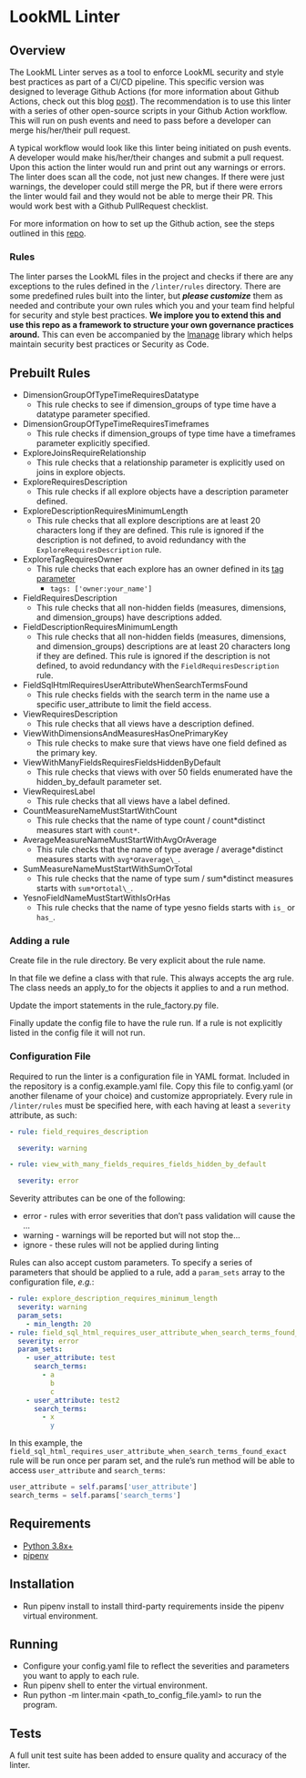 # LookML Linter

## Overview

The LookML Linter serves as a tool to enforce LookML security and style best practices as part of a CI/CD pipeline. This specific version was designed to leverage Github Actions (for more information about Github Actions, check out this blog [post](https://github.blog/2022-02-02-build-ci-cd-pipeline-github-actions-four-steps/)). The recommendation is to use this linter with a series of other open-source scripts in your Github Action workflow. This will run on push events and need to pass before a developer can merge his/her/their pull request.

A typical workflow would look like this linter being initiated on push events. A developer would make his/her/their changes and submit a pull request. Upon this action the linter would run and print out any warnings or errors. The linter does scan all the code, not just new changes. If there were just warnings, the developer could still merge the PR, but if there were errors the linter would fail and they would not be able to merge their PR. This would work best with a Github PullRequest checklist.

For more information on how to set up the Github action, see the steps outlined in this [repo](https://github.com/eric-lyons/github_actions_looker_cicd).

### Rules

The linter parses the LookML files in the project and checks if there are any exceptions to the rules defined in the `/linter/rules` directory. There are some predefined rules built into the linter, but **_please customize_** them as needed and contribute your own rules which you and your team find helpful for security and style best practices. **We implore you to extend this and use this repo as a framework to structure your own governance practices around.** This can even be accompanied by the [lmanage](https://github.com/looker-open-source/lmanage) library which helps maintain security best practices or Security as Code.

## Prebuilt Rules

- DimensionGroupOfTypeTimeRequiresDatatype
  - This rule checks to see if dimension_groups of type time have a datatype parameter specified.
- DimensionGroupOfTypeTimeRequiresTimeframes
  - This rule checks if dimension_groups of type time have a timeframes parameter explicitly specified.
- ExploreJoinsRequireRelationship
  - This rule checks that a relationship parameter is explicitly used on joins in explore objects.
- ExploreRequiresDescription
  - This rule checks if all explore objects have a description parameter defined.
- ExploreDescriptionRequiresMinimumLength
  - This rule checks that all explore descriptions are at least 20 characters long if they are defined. This rule is ignored if the description is not defined, to avoid redundancy with the `ExploreRequiresDescription` rule.
- ExploreTagRequiresOwner
  - This rule checks that each explore has an owner defined in its [tag parameter](https://cloud.google.com/looker/docs/reference/param-explore-tags)
    - `tags: ['owner:your_name']`
- FieldRequiresDescription
  - This rule checks that all non-hidden fields (measures, dimensions, and dimension_groups) have descriptions added.
- FieldDescriptionRequiresMinimumLength
  - This rule checks that all non-hidden fields (measures, dimensions, and dimension_groups) descriptions are at least 20 characters long if they are defined. This rule is ignored if the description is not defined, to avoid redundancy with the `FieldRequiresDescription` rule.
- FieldSqlHtmlRequiresUserAttributeWhenSearchTermsFound
  - This rule checks fields with the search term in the name use a specific user_attribute to limit the field access.
- ViewRequiresDescription
  - This rule checks that all views have a description defined.
- ViewWithDimensionsAndMeasuresHasOnePrimaryKey
  - This rule checks to make sure that views have one field defined as the primary key.
- ViewWithManyFieldsRequiresFieldsHiddenByDefault
  - This rule checks that views with over 50 fields enumerated have the hidden_by_default parameter set.
- ViewRequiresLabel
  - This rule checks that all views have a label defined.
- CountMeasureNameMustStartWithCount
  - This rule checks that the name of type count / count*distinct measures start with `count*`.
- AverageMeasureNameMustStartWithAvgOrAverage
  - This rule checks that the name of type average / average*distinct measures starts with `avg*`or`average\_`.
- SumMeasureNameMustStartWithSumOrTotal
  - This rule checks that the name of type sum / sum*distinct measures starts with `sum*`or`total\_`.
- YesnoFieldNameMustStartWithIsOrHas
  - This rule checks that the name of type yesno fields starts with `is_` or `has_`.

### Adding a rule

Create file in the rule directory. Be very explicit about the rule name.

In that file we define a class with that rule. This always accepts the arg rule. The class needs an apply_to for the objects it applies to and a run method.

Update the import statements in the rule_factory.py file.

Finally update the config file to have the rule run. If a rule is not explicitly listed in the config file it will not run.

### Configuration File

Required to run the linter is a configuration file in YAML format. Included in the repository is a config.example.yaml file. Copy this file to config.yaml (or another filename of your choice) and customize appropriately. Every rule in `/linter/rules` must be specified here, with each having at least a `severity` attribute, as such:

```yaml
- rule: field_requires_description

  severity: warning

- rule: view_with_many_fields_requires_fields_hidden_by_default

  severity: error

```

Severity attributes can be one of the following:

- error - rules with error severities that don’t pass validation will cause the …
- warning - warnings will be reported but will not stop the…
- ignore - these rules will not be applied during linting

Rules can also accept custom parameters. To specify a series of parameters that should be applied to a rule, add a `param_sets` array to the configuration file, _e.g._:

```yaml
- rule: explore_description_requires_minimum_length
  severity: warning
  param_sets:
    - min_length: 20
- rule: field_sql_html_requires_user_attribute_when_search_terms_found_exact
  severity: error
  param_sets:
    - user_attribute: test
      search_terms:
        - a
          b
          c
    - user_attribute: test2
      search_terms:
        - x
          y
```

In this example, the `field_sql_html_requires_user_attribute_when_search_terms_found_exact` rule will be run once per param set, and the rule’s run method will be able to access `user_attribute` and `search_terms`:

```python
user_attribute = self.params['user_attribute']
search_terms = self.params['search_terms']
```

## Requirements

- [Python 3.8x+](https://www.python.org/downloads/)
- [pipenv](https://pipenv.pypa.io/en/latest/install/)

## Installation

- Run pipenv install to install third-party requirements inside the pipenv virtual environment.

## Running

- Configure your config.yaml file to reflect the severities and parameters you want to apply to each rule.
- Run pipenv shell to enter the virtual environment.
- Run python -m linter.main <path_to_config_file.yaml> to run the program.

## Tests

A full unit test suite has been added to ensure quality and accuracy of the linter.
